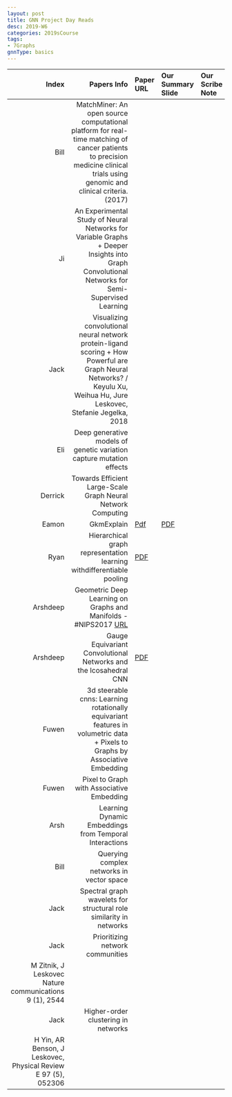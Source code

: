 ```yaml
---
layout: post
title: GNN Project Day Reads
desc: 2019-W6
categories: 2019sCourse
tags:
- 7Graphs
gnnType: basics
---
```


| Index | Papers Info | Paper URL| Our Summary Slide |Our Scribe Note |
| -----: | -------------------------------: | :----- | :----- | :----- | 
| Bill |  MatchMiner: An open source computational platform for real-time matching of cancer patients to precision medicine clinical trials using genomic and clinical criteria. (2017)  |  |  |  | 
| Ji | An Experimental Study of Neural Networks for Variable Graphs  + Deeper Insights into Graph Convolutional Networks for Semi-Supervised Learning |  |  |  |
| Jack |  Visualizing convolutional neural network protein-ligand scoring + How Powerful are Graph Neural Networks? / Keyulu Xu, Weihua Hu, Jure Leskovec, Stefanie Jegelka, 2018 |  |  |  |
| Eli | Deep generative models of genetic variation capture mutation effects |  |  |  |
| Derrick |  Towards Efficient Large-Scale Graph Neural Network Computing  |  |  |  | 
| Eamon |  GkmExplain   | [Pdf](https://github.com/kundajelab/gkmexplain)   | [PDF]()| |
| Ryan |  Hierarchical graph representation learning withdifferentiable pooling  | [PDF]()   |  |  |
| Arshdeep |  Geometric Deep Learning on Graphs and Manifolds - #NIPS2017  [URL](https://www.youtube.com/watch?v=LvmjbXZyoP0)    |  |  |  | 
| Arshdeep | Gauge Equivariant Convolutional Networks and the Icosahedral CNN | [PDF]()   |  |  |
| Fuwen | 3d steerable cnns: Learning rotationally equivariant features in volumetric data + Pixels to Graphs by Associative Embedding|  |  |  |
| Fuwen | Pixel to Graph with Associative Embedding |  |  |
| Arsh| Learning Dynamic Embeddings from Temporal Interactions |  |  | 
| Bill | Querying complex networks in vector space |  |  | 
| Jack | Spectral graph wavelets for structural role similarity in networks |  |  |
| Jack | Prioritizing network communities
M Zitnik, J Leskovec Nature communications 9 (1), 2544 |  |  |
| Jack | Higher-order clustering in networks
H Yin, AR Benson, J Leskovec, Physical Review E 97 (5), 052306 |  |  |